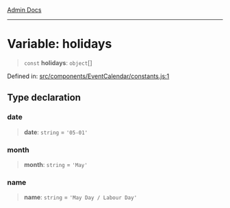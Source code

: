 [Admin Docs](/)

***

# Variable: holidays

> `const` **holidays**: `object`[]

Defined in: [src/components/EventCalendar/constants.js:1](https://github.com/hustlernik/talawa-admin/blob/fe326ed17e0fa5ad916ff9f383f63b5d38aedc7b/src/components/EventCalendar/constants.js#L1)

## Type declaration

### date

> **date**: `string` = `'05-01'`

### month

> **month**: `string` = `'May'`

### name

> **name**: `string` = `'May Day / Labour Day'`
